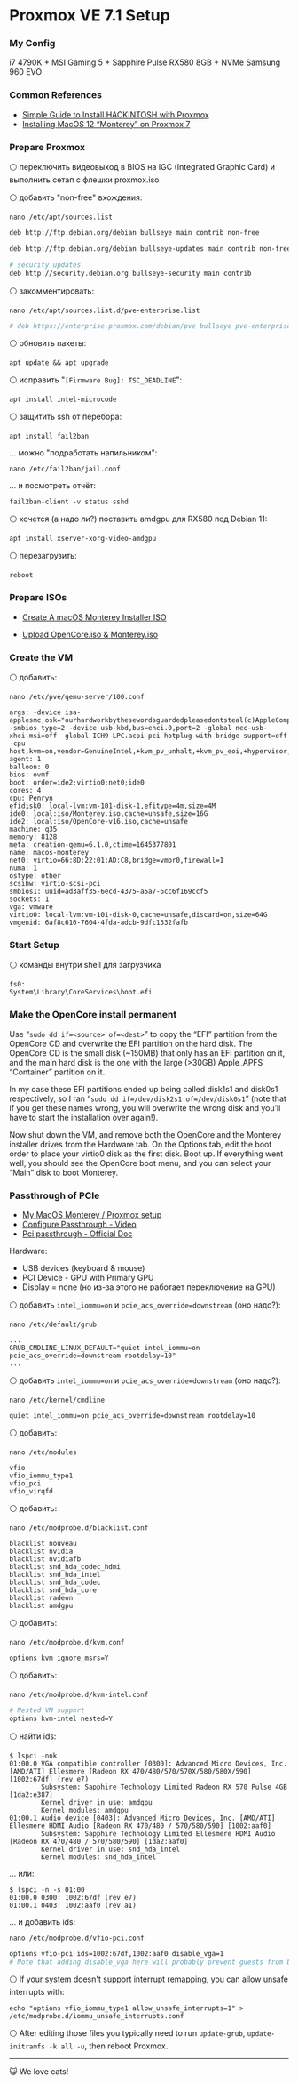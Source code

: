 # Proxmox VE 7.1 Setup

### My Config

i7 4790K + MSI Gaming 5 + Sapphire Pulse RX580 8GB + NVMe Samsung 960 EVO

### Common References

- [Simple Guide to Install HACKINTOSH with Proxmox](https://www.youtube.com/watch?v=IYrSyNwhfuk)
- [Installing MacOS 12 “Monterey” on Proxmox 7](https://www.nicksherlock.com/2021/10/installing-macos-12-monterey-on-proxmox-7/)

### Prepare Proxmox

⚪️ переключить видеовыход в BIOS на IGC (Integrated Graphic Card) и выполнить сетап с флешки proxmox.iso

⚪️ добавить "non-free" вхождения:

```
nano /etc/apt/sources.list
```

```bash
deb http://ftp.debian.org/debian bullseye main contrib non-free

deb http://ftp.debian.org/debian bullseye-updates main contrib non-free

# security updates
deb http://security.debian.org bullseye-security main contrib
```

⚪️ закомментировать:

```
nano /etc/apt/sources.list.d/pve-enterprise.list
```

```bash
# deb https://enterprise.proxmox.com/debian/pve bullseye pve-enterprise
```

⚪️ обновить пакеты:

```
apt update && apt upgrade
```

⚪️ исправить "`[Firmware Bug]: TSC_DEADLINE`":

```
apt install intel-microcode
```

⚪️ защитить ssh от перебора:

```
apt install fail2ban
```

... можно "подработать напильником":

```
nano /etc/fail2ban/jail.conf
```

... и посмотреть отчёт:

```
fail2ban-client -v status sshd
```

⚪️ хочется (а надо ли?) поставить amdgpu для RX580 под Debian 11:

```
apt install xserver-xorg-video-amdgpu
```

⚪️ перезагрузить:

```
reboot
```

### Prepare ISOs

- [Create A macOS Monterey Installer ISO](https://www.youtube.com/watch?v=q9koLQSqrlc)

- [Upload OpenCore.iso & Monterey.iso](https://www.youtube.com/watch?v=IYrSyNwhfuk&t=713s)

### Create the VM

⚪️ добавить:

```
nano /etc/pve/qemu-server/100.conf
```

```
args: -device isa-applesmc,osk="ourhardworkbythesewordsguardedpleasedontsteal(c)AppleComputerInc" -smbios type=2 -device usb-kbd,bus=ehci.0,port=2 -global nec-usb-xhci.msi=off -global ICH9-LPC.acpi-pci-hotplug-with-bridge-support=off -cpu host,kvm=on,vendor=GenuineIntel,+kvm_pv_unhalt,+kvm_pv_eoi,+hypervisor,+invtsc
agent: 1
balloon: 0
bios: ovmf
boot: order=ide2;virtio0;net0;ide0
cores: 4
cpu: Penryn
efidisk0: local-lvm:vm-101-disk-1,efitype=4m,size=4M
ide0: local:iso/Monterey.iso,cache=unsafe,size=16G
ide2: local:iso/OpenCore-v16.iso,cache=unsafe
machine: q35
memory: 8128
meta: creation-qemu=6.1.0,ctime=1645377801
name: macos-monterey
net0: virtio=66:8D:22:01:AD:C8,bridge=vmbr0,firewall=1
numa: 1
ostype: other
scsihw: virtio-scsi-pci
smbios1: uuid=ad3aff35-6ecd-4375-a5a7-6cc6f169ccf5
sockets: 1
vga: vmware
virtio0: local-lvm:vm-101-disk-0,cache=unsafe,discard=on,size=64G
vmgenid: 6af8c616-7604-4fda-adcb-9dfc1332fafb
```

### Start Setup

⚪️ команды внутри shell для загрузчика

```
fs0:
System\Library\CoreServices\boot.efi
```

### Make the OpenCore install permanent

Use “`sudo dd if=<source> of=<dest>`” to copy the “EFI” partition from the OpenCore CD and overwrite the EFI partition on the hard disk. The OpenCore CD is the small disk (~150MB) that only has an EFI partition on it, and the main hard disk is the one with the large (>30GB) Apple_APFS “Container” partition on it.

In my case these EFI partitions ended up being called disk1s1 and disk0s1 respectively, so I ran “`sudo dd if=/dev/disk2s1 of=/dev/disk0s1`” (note that if you get these names wrong, you will overwrite the wrong disk and you’ll have to start the installation over again!).

Now shut down the VM, and remove both the OpenCore and the Monterey installer drives from the Hardware tab. On the Options tab, edit the boot order to place your virtio0 disk as the first disk. Boot up. If everything went well, you should see the OpenCore boot menu, and you can select your “Main” disk to boot Monterey.

### Passthrough of PCIe

- [My MacOS Monterey / Proxmox setup](https://www.nicksherlock.com/2018/11/my-macos-vm-proxmox-setup/)
- [Configure Passthrough - Video](https://www.youtube.com/watch?v=IYrSyNwhfuk&t=1721s)
- [Pci passthrough - Official Doc](https://pve.proxmox.com/wiki/Pci_passthrough)

Hardware:

- USB devices (keyboard & mouse)
- PCI Device - GPU with Primary GPU
- Display = none (но из-за этого не работает переключение на GPU)

⚪️ добавить `intel_iommu=on` и `pcie_acs_override=downstream` (оно надо?):

```
nano /etc/default/grub
```

```
...
GRUB_CMDLINE_LINUX_DEFAULT="quiet intel_iommu=on pcie_acs_override=downstream rootdelay=10"
...
```

⚪️ добавить `intel_iommu=on` и `pcie_acs_override=downstream` (оно надо?):

```
nano /etc/kernel/cmdline
```

```
quiet intel_iommu=on pcie_acs_override=downstream rootdelay=10
```

⚪️ добавить:

```
nano /etc/modules
```

```
vfio
vfio_iommu_type1
vfio_pci
vfio_virqfd
```

⚪️ добавить:

```
nano /etc/modprobe.d/blacklist.conf
```

```
blacklist nouveau
blacklist nvidia
blacklist nvidiafb
blacklist snd_hda_codec_hdmi
blacklist snd_hda_intel
blacklist snd_hda_codec
blacklist snd_hda_core
blacklist radeon
blacklist amdgpu
```

⚪️ добавить:

```
nano /etc/modprobe.d/kvm.conf
```

```
options kvm ignore_msrs=Y
```

⚪️ добавить:

```
nano /etc/modprobe.d/kvm-intel.conf
```

```bash
# Nested VM support
options kvm-intel nested=Y
```

⚪️ найти ids:

```
$ lspci -nnk
01:00.0 VGA compatible controller [0300]: Advanced Micro Devices, Inc. [AMD/ATI] Ellesmere [Radeon RX 470/480/570/570X/580/580X/590] [1002:67df] (rev e7)
        Subsystem: Sapphire Technology Limited Radeon RX 570 Pulse 4GB [1da2:e387]
        Kernel driver in use: amdgpu
        Kernel modules: amdgpu
01:00.1 Audio device [0403]: Advanced Micro Devices, Inc. [AMD/ATI] Ellesmere HDMI Audio [Radeon RX 470/480 / 570/580/590] [1002:aaf0]
        Subsystem: Sapphire Technology Limited Ellesmere HDMI Audio [Radeon RX 470/480 / 570/580/590] [1da2:aaf0]
        Kernel driver in use: snd_hda_intel
        Kernel modules: snd_hda_intel
```

... или:

```
$ lspci -n -s 01:00
01:00.0 0300: 1002:67df (rev e7)
01:00.1 0403: 1002:aaf0 (rev a1)
```

... и добавить ids:

```
nano /etc/modprobe.d/vfio-pci.conf
```

```bash
options vfio-pci ids=1002:67df,1002:aaf0 disable_vga=1
# Note that adding disable_vga here will probably prevent guests from booting in SeaBIOS mode
```

⚪️ If your system doesn't support interrupt remapping, you can allow unsafe interrupts with:

```
echo "options vfio_iommu_type1 allow_unsafe_interrupts=1" > /etc/modprobe.d/iommu_unsafe_interrupts.conf
```

⚪️ After editing those files you typically need to run `update-grub`, `update-initramfs -k all -u`, then reboot Proxmox.

---

😺 We love cats!
